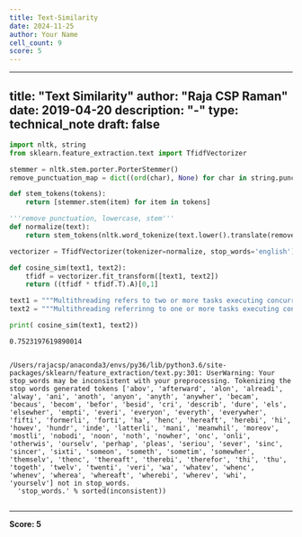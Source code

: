 ```yaml
---
title: Text-Similarity
date: 2024-11-25
author: Your Name
cell_count: 9
score: 5
---
```


---
title: "Text Similarity"
author: "Raja CSP Raman"
date: 2019-04-20
description: "-"
type: technical_note
draft: false
---

```python
import nltk, string
from sklearn.feature_extraction.text import TfidfVectorizer
```


```python
stemmer = nltk.stem.porter.PorterStemmer()
remove_punctuation_map = dict((ord(char), None) for char in string.punctuation)
```


```python
def stem_tokens(tokens):
    return [stemmer.stem(item) for item in tokens]
```


```python
'''remove punctuation, lowercase, stem'''
def normalize(text):
    return stem_tokens(nltk.word_tokenize(text.lower().translate(remove_punctuation_map)))

vectorizer = TfidfVectorizer(tokenizer=normalize, stop_words='english')
```


```python
def cosine_sim(text1, text2):
    tfidf = vectorizer.fit_transform([text1, text2])
    return ((tfidf * tfidf.T).A)[0,1]
```


```python
text1 = """Multithreading refers to two or more tasks executing concurrently within a single program.""";
text2 = """Multithreading referrinng to one or more tasks executing concurrently within a single program.""";
```


```python
print( cosine_sim(text1, text2))
```

    0.7523197619890014


    /Users/rajacsp/anaconda3/envs/py36/lib/python3.6/site-packages/sklearn/feature_extraction/text.py:301: UserWarning: Your stop_words may be inconsistent with your preprocessing. Tokenizing the stop words generated tokens ['abov', 'afterward', 'alon', 'alreadi', 'alway', 'ani', 'anoth', 'anyon', 'anyth', 'anywher', 'becam', 'becaus', 'becom', 'befor', 'besid', 'cri', 'describ', 'dure', 'els', 'elsewher', 'empti', 'everi', 'everyon', 'everyth', 'everywher', 'fifti', 'formerli', 'forti', 'ha', 'henc', 'hereaft', 'herebi', 'hi', 'howev', 'hundr', 'inde', 'latterli', 'mani', 'meanwhil', 'moreov', 'mostli', 'nobodi', 'noon', 'noth', 'nowher', 'onc', 'onli', 'otherwis', 'ourselv', 'perhap', 'pleas', 'seriou', 'sever', 'sinc', 'sincer', 'sixti', 'someon', 'someth', 'sometim', 'somewher', 'themselv', 'thenc', 'thereaft', 'therebi', 'therefor', 'thi', 'thu', 'togeth', 'twelv', 'twenti', 'veri', 'wa', 'whatev', 'whenc', 'whenev', 'wherea', 'whereaft', 'wherebi', 'wherev', 'whi', 'yourselv'] not in stop_words.
      'stop_words.' % sorted(inconsistent))



```python

```


---
**Score: 5**